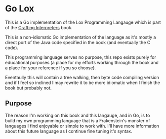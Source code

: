 # Go Lox

This is a Go implementation of the Lox Programming Langauge which is part of the
[Crafting Interpreters](http://www.craftinginterpreters.com/) book.

This is a non-idiomatic Go implementation of the language as it's mostly a
direct port of the Java code specified in the book (and eventually the C code).

This programming language serves no purpose, this repo exists purely for
educational purposes (a place for my efforts working through the book and a
place for your reference if you so choose).

Eventaully this will contain a tree walking, then byte code compiling version
and if I feel so inclined I may rewrite it to be more idiomatic when I finish
the book but probably not.

## Purpose

The reason I'm working on this book and this langauge, and in Go, is to build my
own programming language that is a Frakenstein's monster of languages I find
enjoyable or simple to work with. I'll have more information about this future
language as I continue fine tuning it's syntax.
